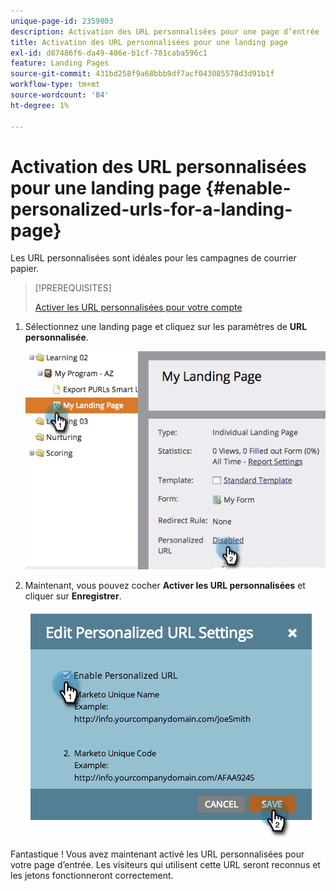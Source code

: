 ```yaml
---
unique-page-id: 2359803
description: Activation des URL personnalisées pour une page d’entrée - Documents Marketo - Documentation du produit
title: Activation des URL personnalisées pour une landing page
exl-id: d87486f6-da49-406e-b1cf-781caba596c1
feature: Landing Pages
source-git-commit: 431bd258f9a68bbb9df7acf043085578d3d91b1f
workflow-type: tm+mt
source-wordcount: '84'
ht-degree: 1%

---
```


# Activation des URL personnalisées pour une landing page {#enable-personalized-urls-for-a-landing-page}

Les URL personnalisées sont idéales pour les campagnes de courrier papier.

>[!PREREQUISITES]
>
>[Activer les URL personnalisées pour votre compte](/help/marketo/product-docs/demand-generation/landing-pages/personalizing-landing-pages/enable-personalized-urls-for-your-account.md)

1. Sélectionnez une landing page et cliquez sur les paramètres de **URL personnalisée**.

   ![](assets/image2014-9-18-13-3a24-3a3.png)

1. Maintenant, vous pouvez cocher **Activer les URL personnalisées** et cliquer sur **Enregistrer**.

   ![](assets/image2014-9-18-13-3a23-3a53.png)

Fantastique ! Vous avez maintenant activé les URL personnalisées pour votre page d’entrée. Les visiteurs qui utilisent cette URL seront reconnus et les jetons fonctionneront correctement.
